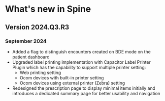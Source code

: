 # What's new in Spine

## Version 2024.Q3.R3

### September 2024

- Added a flag to distinguish encounters created on BDE mode on the patient dashboard 
- Upgraded label printing implementation with Capacitor Label Printer Plugin which has the capability to support multiple printer setting: 
    - Web printing setting
    - Ocom devices with built-in printer setting 
    - Ocom devices using external printer (Zebra) setting
- Redesigned the prescription page to display minimal items initially and introduces a dedicated summary page for better usability and navigation 